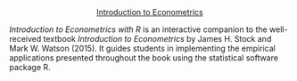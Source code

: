 <center><a href="https://emwikts1970.github.io/URFITE-Bookdown/">Introduction to Econometrics</a></center>

*Introduction to Econometrics with R* is an interactive companion to the well-received textbook *Introduction to Econometrics* by James H. Stock and Mark W. Watson (2015). It guides students in implementing the empirical applications presented throughout the book using the statistical software package R.
